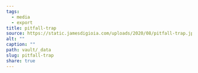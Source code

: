```yaml
---
tags:
  - media
  - export
title: pitfall-trap
source: https://static.jamesdigioia.com/uploads/2020/08/pitfall-trap.jpg
alt: ""
caption: ""
path: vault/_data
slug: pitfall-trap
share: true
---
```


